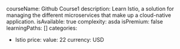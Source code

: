  courseName: Github Course1
  description: Learn Istio, a solution for managing the different microservices that make up a cloud-native application.
  isAvailable: true
  complexity: asda
  isPremium: false
  learningPaths: []
  categories:
  - Istio
  price:
    value: 22
    currency: USD
